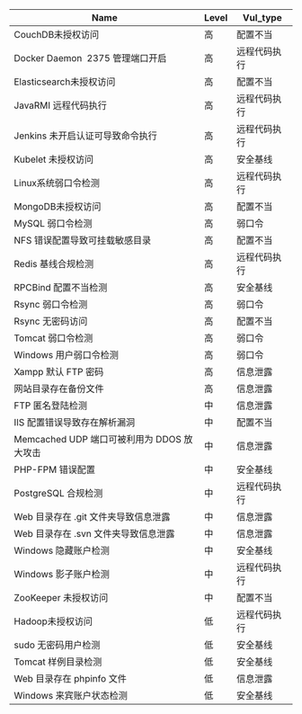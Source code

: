 | Name                        | Level | Vul_type |
| --------------------------- | ----- | -------- |
| CouchDB未授权访问 | 高	| 配置不当 |
| Docker Daemon  2375 管理端口开启	| 高	| 远程代码执行 |
| Elasticsearch未授权访问	| 高	| 配置不当 |
| JavaRMI 远程代码执行	| 高	| 远程代码执行 |
| Jenkins 未开启认证可导致命令执行	| 高	| 远程代码执行 |
| Kubelet 未授权访问	| 高	| 安全基线 |
| Linux系统弱口令检测	| 高	| 远程代码执行 |
| MongoDB未授权访问	| 高	| 配置不当 |
| MySQL 弱口令检测	| 高	| 弱口令 |
| NFS 错误配置导致可挂载敏感目录	| 高	| 配置不当 |
| Redis 基线合规检测	| 高	| 远程代码执行 |
| RPCBind 配置不当检测	| 高	| 安全基线 |
| Rsync 弱口令检测	| 高	| 弱口令 |
| Rsync 无密码访问	| 高	| 配置不当 |
| Tomcat 弱口令检测	| 高	| 弱口令 |
| Windows 用户弱口令检测	| 高	| 弱口令 |
| Xampp 默认 FTP 密码	| 高	| 信息泄露 |
| 网站目录存在备份文件	| 高	| 信息泄露 |
| FTP 匿名登陆检测	| 中	| 信息泄露 |
| IIS 配置错误导致存在解析漏洞	| 中	| 配置不当 |
| Memcached UDP 端口可被利用为 DDOS 放大攻击	| 中	| 信息泄露 |
| PHP-FPM 错误配置	| 中	| 安全基线 |
| PostgreSQL 合规检测	| 中	| 远程代码执行 |
| Web 目录存在 .git 文件夹导致信息泄露	| 中	| 信息泄露 |
| Web 目录存在 .svn 文件夹导致信息泄露	| 中	| 信息泄露 |
| Windows 隐藏账户检测	| 中	| 安全基线 |
| Windows 影子账户检测	| 中	| 远程代码执行 |
| ZooKeeper 未授权访问	| 中	| 配置不当 |
| Hadoop未授权访问	| 低	| 远程代码执行 |
| sudo 无密码用户检测	| 低	| 安全基线 |
| Tomcat 样例目录检测	| 低	| 安全基线 |
| Web 目录存在 phpinfo 文件	| 低	| 信息泄露 |
| Windows 来宾账户状态检测	| 低	| 安全基线 |
